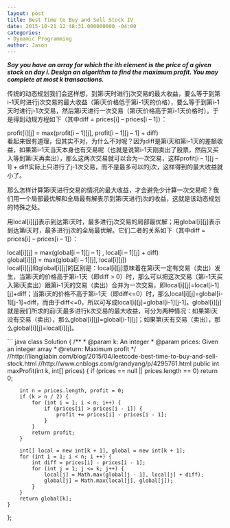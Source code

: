 ```yaml
---
layout: post
title: Best Time to Buy and Sell Stock IV
date: 2015-10-21 12:48:31.000000000 -04:00
categories:
- Dynamic Programming
author: Jason
---
```

<p><strong><em>Say you have an array for which the ith element is the price of a given stock on day i. Design an algorithm to find the maximum profit. You may complete at most k transactions.</em></strong></p>

<p>传统的动态规划我们会这样想，到第i天时进行j次交易的最大收益，要么等于到第i-1天时进行j次交易的最大收益（第i天价格低于第i-1天的价格），要么等于到第i-1天时进行j-1次交易，然后第i天进行一次交易（第i天价格高于第i-1天价格时）。于是得到动规方程如下（其中diff = prices[i] – prices[i – 1]）：</p>
<p>profit[i][j] = max(profit[i – 1][j], profit[i – 1][j – 1] + diff)<br />
看起来很有道理，但其实不对，为什么不对呢？因为diff是第i天和第i-1天的差额收益，如果第i-1天当天本身也有交易呢（也就是说第i-1天刚卖出了股票，然后又买入等到第i天再卖出），那么这两次交易就可以合为一次交易，这样profit[i – 1][j – 1] + diff实际上只进行了j-1次交易，而不是最多可以的j次，这样得到的最大收益就小了。</p>
<p>那么怎样计算第i天进行交易的情况的最大收益，才会避免少计算一次交易呢？我们用一个局部最优解和全局最有解表示到第i天进行j次的收益，这就是该动态规划的特殊之处。</p>
<p>用local[i][j]表示到达第i天时，最多进行j次交易的局部最优解；用global[i][j]表示到达第i天时，最多进行j次的全局最优解。它们二者的关系如下（其中diff = prices[i] – prices[i – 1]）：</p>
<p>local[i][j] = max(global[i – 1][j – 1] , local[i – 1][j] + diff)<br />
global[i][j] = max(global[i – 1][j], local[i][j])<br />
local[i][j]和global[i][j]的区别是：local[i][j]意味着在第i天一定有交易（卖出）发生，当第i天的价格高于第i-1天（即diff > 0）时，那么可以把这次交易（第i-1天买入第i天卖出）跟第i-1天的交易（卖出）合并为一次交易，即local[i][j]=local[i-1][j]+diff；当第i天的价格不高于第i-1天（即diff&lt;=0）时，那么local[i][j]=global[i-1][j-1]+diff，而由于diff&lt;=0，所以可写成local[i][j]=global[i-1][j-1]。global[i][j]就是我们所求的前i天最多进行k次交易的最大收益，可分为两种情况：如果第i天没有交易（卖出），那么global[i][j]=global[i-1][j]；如果第i天有交易（卖出），那么global[i][j]=local[i][j]。</p>
``` java
class Solution {
    /**
     * @param k: An integer
     * @param prices: Given an integer array
     * @return: Maximum profit
     */
//http://liangjiabin.com/blog/2015/04/leetcode-best-time-to-buy-and-sell-stock.html
//http://www.cnblogs.com/grandyang/p/4295761.html
    public int maxProfit(int k, int[] prices) {
        if (prices == null || prices.length == 0) return 0;
        
        int n = prices.length, profit = 0;
        if (k > n / 2) {
            for (int i = 1; i < n; i++) {
                if (prices[i] > prices[i - 1]) {
                    profit += prices[i] - prices[i - 1];
                }
            }
            return profit;
        }
        
        int[] local = new int[k + 1], global = new int[k + 1];        
        for (int i = 1; i < n; i ++) {
            int diff = prices[i] - prices[i - 1];
            for (int j = 1; j <= k; j++) {
                local[j] = Math.max(global[j - 1], local[j] + diff);
                global[j] = Math.max(local[j], global[j]);
            }
        }
        return global[k];
    }
};
```
